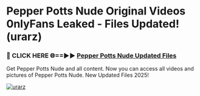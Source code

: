 # Pepper Potts Nude Original Videos 0nlyFans Leaked - Files Updated! (urarz)

<h3>🔴 CLICK HERE 🌐==►► <a href="https://tinyurl.com/5h6xmrr3" rel="nofollow">Pepper Potts Nude Updated Files</a></h3>

Get Pepper Potts Nude and all content. Now you can access all videos and pictures of Pepper Potts Nude. New Updated Files 2025!

[![urarz](https://i.imgur.com/KVD873Z.gif)](https://tinyurl.com/5h6xmrr3)
